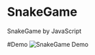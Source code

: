 # SnakeGame
SnakeGame  by JavaScript

#Demo
![SnakeGame Demo](http://olvboulzy.bkt.clouddn.com/20180409-%E8%B4%AA%E5%90%83%E8%9B%87.gif)
